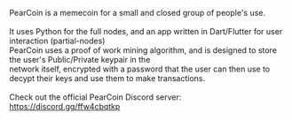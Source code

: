 PearCoin is a memecoin for a small and closed group of people's use.  <br /><br />
It uses Python for the full nodes, and an app written in Dart/Flutter for user interaction (partial-nodes) <br />
PearCoin uses a proof of work mining algorithm, and is designed to store the user's Public/Private keypair in the <br />
network itself, encrypted with a password that the user can then use to decypt their keys and use them to make transactions. <br /><br /> 
Check out the official PearCoin Discord server: https://discord.gg/ffw4cbqtkp

